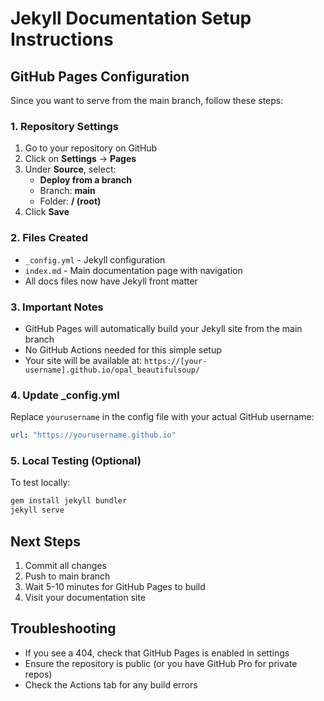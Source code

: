 # Jekyll Documentation Setup Instructions

## GitHub Pages Configuration

Since you want to serve from the main branch, follow these steps:

### 1. Repository Settings
1. Go to your repository on GitHub
2. Click on **Settings** → **Pages**
3. Under **Source**, select:
   - **Deploy from a branch**
   - Branch: **main**
   - Folder: **/ (root)**
4. Click **Save**

### 2. Files Created
- `_config.yml` - Jekyll configuration
- `index.md` - Main documentation page with navigation
- All docs files now have Jekyll front matter

### 3. Important Notes
- GitHub Pages will automatically build your Jekyll site from the main branch
- No GitHub Actions needed for this simple setup
- Your site will be available at: `https://[your-username].github.io/opal_beautifulsoup/`

### 4. Update _config.yml
Replace `yourusername` in the config file with your actual GitHub username:
```yaml
url: "https://yourusername.github.io"
```

### 5. Local Testing (Optional)
To test locally:
```bash
gem install jekyll bundler
jekyll serve
```

## Next Steps
1. Commit all changes
2. Push to main branch
3. Wait 5-10 minutes for GitHub Pages to build
4. Visit your documentation site

## Troubleshooting
- If you see a 404, check that GitHub Pages is enabled in settings
- Ensure the repository is public (or you have GitHub Pro for private repos)
- Check the Actions tab for any build errors